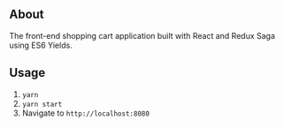 ## About
The front-end shopping cart application built with React and Redux Saga using ES6 Yields.

## Usage
1. `yarn`
2. `yarn start`
3. Navigate to `http://localhost:8080`
